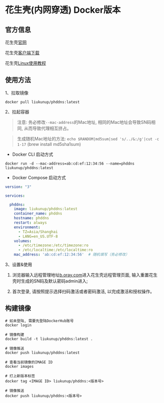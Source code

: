 # 花生壳(内网穿透) Docker版本

## 官方信息

花生壳[官网](https://hsk.oray.com/)

花生壳[客户端下载](https://hsk.oray.com/download/)

花生壳[Linux使用教程](https://service.oray.com/question/11630.html)

## 使用方法

1、拉取镜像

``` shell
docker pull liukunup/phddns:latest
```

2、拉起容器

> 注意: 务必修改`--mac-address`的Mac地址, 相同的Mac地址会导致SN码相同, 从而导致代理相互挤占。

> 生成随机Mac地址的方法: `echo $RANDOM|md5sum|sed 's/../&:/g'|cut -c 1-17` (brew install md5sha1sum)

- Docker CLI 启动方式

``` shell
docker run -d --mac-address=ab:cd:ef:12:34:56 --name=phddns liukunup/phddns:latest
```

- Docker Compose 启动方式

```yaml
version: "3"

services:

  phddns:
    image: liukunup/phddns:latest
    container_name: phddns
    hostname: phddns
    restart: always
    environment:
      - TZ=Asia/Shanghai
      - LANG=en_US.UTF-8
    volumes:
      - /etc/timezone:/etc/timezone:ro
      - /etc/localtime:/etc/localtime:ro
    mac_address: 'ab:cd:ef:12:34:56'  # 随机填写（务必修改）
```

3、设置&使用

1. 浏览器输入远程管理地址[b.oray.com](b.oray.com)进入花生壳远程管理页面, 输入重置花生壳时生成的SN码及默认密码admin进入;

2. 首次登录, 请按照提示选择扫码激活或者密码激活, 以完成激活和授权操作。


## 构建镜像

``` shell
# 如未登陆, 需要先登陆DockerHub账号
docker login

# 镜像构建
docker build -t liukunup/phddns:latest .

# 镜像推送
docker push liukunup/phddns:latest

# 查看当前镜像的IMAGE ID
docker images

# 打上新版本标签
docker tag <IMAGE ID> liukunup/phddns:<版本号>

# 镜像推送
docker push liukunup/phddns:<版本号>
```
